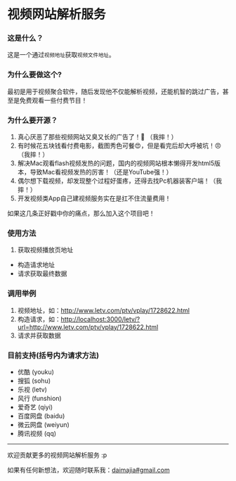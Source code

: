 视频网站解析服务
=======

### 这是什么？

这是一个通过`视频地址`获取`视频文件地址`。

### 为什么要做这个?

最初是用于视频聚合软件，随后发现他不仅能解析视频，还能机智的跳过广告，甚至是免费观看一些付费节目！

### 为什么要开源？

1.	真心厌恶了那些视频网站又臭又长的广告了！:triumph: （我摔！）
2.	有时候花五块钱看付费电影，截图秀色可餐:heart_eyes:，但是看完后却大呼被坑！:angry: （我摔！）
3.	解决Mac观看flash视频发热的问题，国内的视频网站根本懒得开发html5版本，导致Mac看视频发热的厉害！（还是YouTube强！）
4.	偶尔想下载视频，却发现整个过程好蛋疼，还得去找Pc机器装客户端！（我摔！）
3.	开发视频类App自己建视频服务实在是扛不住流量费用！

如果这几条正好戳中你的痛点，那么加入这个项目吧！


### 使用方法

1.	获取视频播放页地址
*	构造请求地址
*	请求获取最终数据

### 调用举例

1.	视频地址，如：<http://www.letv.com/ptv/vplay/1728622.html>
2.	构造请求，如：<http://localhost:3000/letv/?url=http://www.letv.com/ptv/vplay/1728622.html>
3.	请求并获取数据

### 目前支持(括号内为请求方法)

*	优酷 		(youku)
*	搜狐  		(sohu)
*	乐视			(letv)
*	风行			(funshion)
*	爱奇艺		(qiyi)
*	百度网盘		(baidu)
*	微云网盘		(weiyun)
*	腾讯视频		(qq)

-------------------

欢迎贡献更多的视频网站解析服务 :p

如果有任何新想法，欢迎随时联系我：[daimajia#gmail.com](mailto:daimajia@gmail.com)